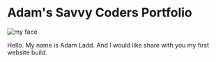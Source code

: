 # Adam's Savvy Coders Portfolio

![my face](https://scontent-ort2-1.xx.fbcdn.net/v/t1.0-9/32157227_10160435079675654_7290917867854233600_n.jpg?_nc_cat=0&oh=beca2fbbc7b09e06761d933647fe8dea&oe=5B79C1FC)

Hello. My name is Adam Ladd. And I would like share with you my first website build.